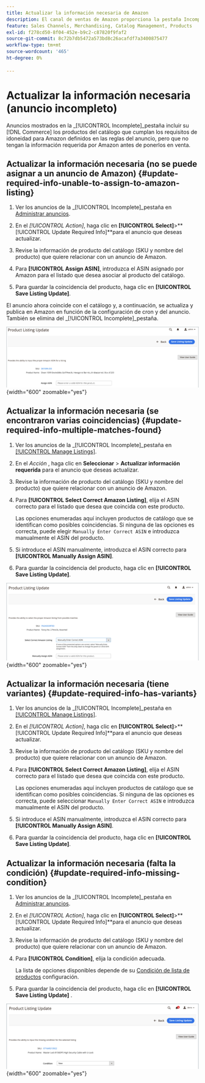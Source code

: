 ```yaml
---
title: Actualizar la información necesaria de Amazon
description: El canal de ventas de Amazon proporciona la pestaña Incompleto para controlar los productos del catálogo de Commerce que carecen de la información requerida por Amazon.
feature: Sales Channels, Merchandising, Catalog Management, Products
exl-id: f278cd50-8f04-452e-b9c2-c87820f9faf2
source-git-commit: 8c72b7db5472a573bd8c26acafdf7a3400875477
workflow-type: tm+mt
source-wordcount: '465'
ht-degree: 0%

---
```


# Actualizar la información necesaria (anuncio incompleto)

Anuncios mostrados en la _[!UICONTROL Incomplete]_pestaña incluir su [!DNL Commerce] los productos del catálogo que cumplan los requisitos de idoneidad para Amazon definidos en las reglas del anuncio, pero que no tengan la información requerida por Amazon antes de ponerlos en venta.

## Actualizar la información necesaria (no se puede asignar a un anuncio de Amazon) {#update-required-info-unable-to-assign-to-amazon-listing}

1. Ver los anuncios de la _[!UICONTROL Incomplete]_pestaña en [Administrar anuncios](./managing-product-listings.md).

1. En el _[!UICONTROL Action]_, haga clic en **[!UICONTROL Select]**>**[!UICONTROL Update Required Info]**para el anuncio que deseas actualizar.

1. Revise la información de producto del catálogo (SKU y nombre del producto) que quiere relacionar con un anuncio de Amazon.

1. Para **[!UICONTROL Assign ASIN]**, introduzca el ASIN asignado por Amazon para el listado que desea asociar al producto del catálogo.

1. Para guardar la coincidencia del producto, haga clic en **[!UICONTROL Save Listing Update]**.

El anuncio ahora coincide con el catálogo y, a continuación, se actualiza y publica en Amazon en función de la configuración de cron y del anuncio. También se elimina del _[!UICONTROL Incomplete]_pestaña.

![Asignar manualmente ASIN para que no haya coincidencia con el anuncio](assets/amazon-listing-update-assign-asin.png){width="600" zoomable="yes"}

## Actualizar la información necesaria (se encontraron varias coincidencias) {#update-required-info-multiple-matches-found}

1. Ver los anuncios de la _[!UICONTROL Incomplete]_pestaña en [[!UICONTROL Manage Listings]](./managing-product-listings.md).

1. En el _Acción_ , haga clic en **Seleccionar** > **Actualizar información requerida** para el anuncio que deseas actualizar.

1. Revise la información de producto del catálogo (SKU y nombre del producto) que quiere relacionar con un anuncio de Amazon.

1. Para **[!UICONTROL Select Correct Amazon Listing]**, elija el ASIN correcto para el listado que desea que coincida con este producto.

   Las opciones enumeradas aquí incluyen productos de catálogo que se identifican como posibles coincidencias. Si ninguna de las opciones es correcta, puede elegir `Manually Enter Correct ASIN` e introduzca manualmente el ASIN del producto.

1. Si introduce el ASIN manualmente, introduzca el ASIN correcto para **[!UICONTROL Manually Assign ASIN]**.

1. Para guardar la coincidencia del producto, haga clic en **[!UICONTROL Save Listing Update]**.

![Seleccionar manualmente ASIN entre varias coincidencias posibles](assets/amazon-listing-update-multiple-matches.png){width="600" zoomable="yes"}

## Actualizar la información necesaria (tiene variantes) {#update-required-info-has-variants}

1. Ver los anuncios de la _[!UICONTROL Incomplete]_pestaña en [[!UICONTROL Manage Listings]](./managing-product-listings.md).

1. En el _[!UICONTROL Action]_, haga clic en **[!UICONTROL Select]**>**[!UICONTROL Update Required Info]**para el anuncio que deseas actualizar.

1. Revise la información de producto del catálogo (SKU y nombre del producto) que quiere relacionar con un anuncio de Amazon.

1. Para **[!UICONTROL Select Correct Amazon Listing]**, elija el ASIN correcto para el listado que desea que coincida con este producto.

   Las opciones enumeradas aquí incluyen productos de catálogo que se identifican como posibles coincidencias. Si ninguna de las opciones es correcta, puede seleccionar `Manually Enter Correct ASIN` e introduzca manualmente el ASIN del producto.

1. Si introduce el ASIN manualmente, introduzca el ASIN correcto para **[!UICONTROL Manually Assign ASIN]**.

1. Para guardar la coincidencia del producto, haga clic en **[!UICONTROL Save Listing Update]**.

## Actualizar la información necesaria (falta la condición) {#update-required-info-missing-condition}

1. Ver los anuncios de la _[!UICONTROL Incomplete]_pestaña en [Administrar anuncios](./managing-product-listings.md).

1. En el _[!UICONTROL Action]_, haga clic en **[!UICONTROL Select]**>**[!UICONTROL Update Required Info]**para el anuncio que deseas actualizar.

1. Revise la información de producto del catálogo (SKU y nombre del producto) que quiere relacionar con un anuncio de Amazon.

1. Para **[!UICONTROL Condition]**, elija la condición adecuada.

   La lista de opciones disponibles depende de su [Condición de lista de productos](./product-listing-condition.md) configuración.

1. Para guardar la coincidencia del producto, haga clic en **[!UICONTROL Save Listing Update]** .

![Actualizar manualmente la condición que falta](assets/amazon-update-listing-missing-condition.png){width="600" zoomable="yes"}
